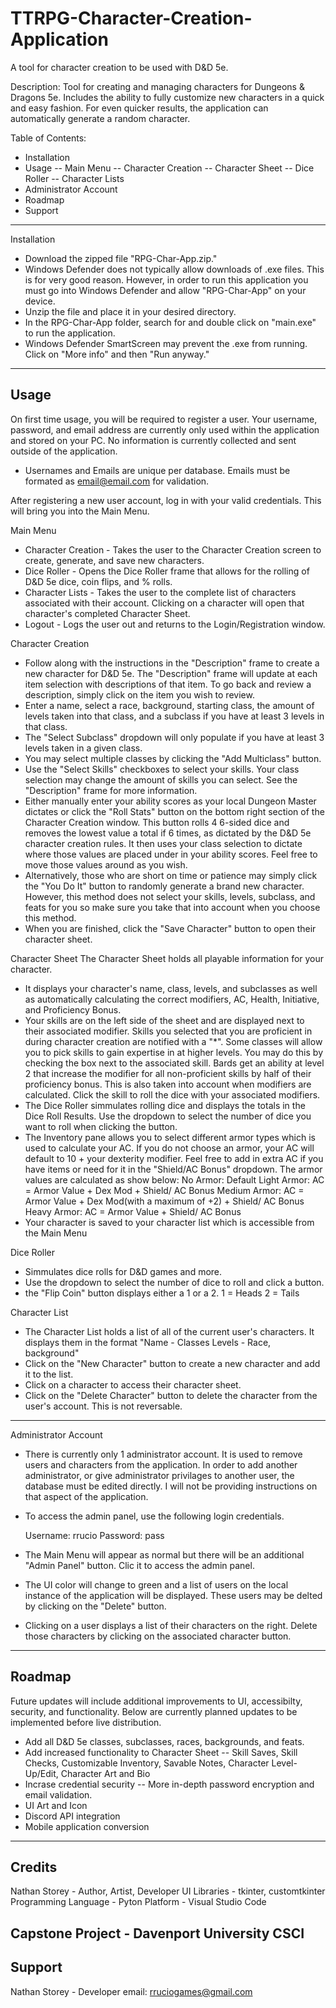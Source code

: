 # TTRPG-Character-Creation-Application
A tool for character creation to be used with D&amp;D 5e.


Description: Tool for creating and managing characters for Dungeons & Dragons 5e. Includes the ability to fully customize new characters in a quick and easy fashion. For even quicker results, the application can automatically generate a random character.

Table of Contents:
- Installation
- Usage
-- Main Menu
-- Character Creation
-- Character Sheet
-- Dice Roller
-- Character Lists
- Administrator Account
- Roadmap
- Support

------------------

Installation

- Download the zipped file "RPG-Char-App.zip."
- Windows Defender does not typically allow downloads of .exe files. This is for very good reason. However, in order to run this application you must go into Windows Defender and allow "RPG-Char-App" on your device. 
- Unzip the file and place it in your desired directory.
- In the RPG-Char-App folder, search for and double click on "main.exe" to run the application.
- Windows Defender SmartScreen may prevent the .exe from running. Click on "More info" and then "Run anyway."

------------------
Usage
------------------
On first time usage, you will be required to register a user. Your username, password, and email address are currently only used within the application and stored on your PC. No information is currently collected and sent outside of the application.
- Usernames and Emails are unique per database. Emails must be formated as email@email.com for validation.

After registering a new user account, log in with your valid credentials. This will bring you into the Main Menu.

Main Menu
 - Character Creation - Takes the user to the Character Creation screen to create, generate, and save new characters.
 - Dice Roller - Opens the Dice Roller frame that allows for the rolling of D&D 5e dice, coin flips, and % rolls.
 - Character Lists - Takes the user to the complete list of characters associated with their account. Clicking on a character will open that character's completed Character Sheet.
 - Logout - Logs the user out and returns to the Login/Registration window.

Character Creation
 - Follow along with the instructions in the "Description" frame to create a new character for D&D 5e. The "Description" frame will update at each item selection with descriptions of that item. To go back and review a description, simply click on the item you wish to review.
 - Enter a name, select a race, background, starting class, the amount of levels taken into that class, and a subclass if you have at least 3 levels in that class.
 - The "Select Subclass" dropdown will only populate if you have at least 3 levels taken in a given class. 
 - You may select multiple classes by clicking the "Add Multiclass" button.
 - Use the "Select Skills" checkboxes to select your skills. Your class selection may change the amount of skills you can select. See the "Description" frame for more information.
- Either manually enter your ability scores as your local Dungeon Master dictates or click the "Roll Stats" button on the bottom right section of the Character Creation window. This button rolls 4 6-sided dice and removes the lowest value a total if 6 times, as dictated by the D&D 5e character creation rules. It then uses your class selection to dictate where those values are placed under in your ability scores. Feel free to move those values around as you wish.
- Alternatively, those who are short on time or patience may simply click the "You Do It" button to randomly generate a brand new character. However, this method does not select your skills, levels, subclass, and feats for you so make sure you take that into account when you choose this method.
- When you are finished, click the "Save Character" button to open their character sheet.

Character Sheet
The Character Sheet holds all playable information for your character. 
- It displays your character's name, class, levels, and subclasses as well as automatically calculating the correct modifiers, AC, Health, Initiative, and Proficiency Bonus.
- Your skills are on the left side of the sheet and are displayed next to their associated modifier. Skills you selected that you are proficient in during character creation are notified with a "*". Some classes will allow you to pick skills to gain expertise in at higher levels. You may do this by checking the box next to the associated skill. Bards get an ability at level 2 that increase the modifier for all non-proficient skills by half of their proficiency bonus. This is also taken into account when modifiers are calculated. Click the skill to roll the dice with your associated modifiers. 
- The Dice Roller simmulates rolling dice and displays the totals in the Dice Roll Results. Use the dropdown to select the number of dice you want to roll when clicking the button.
- The Inventory pane allows you to select different armor types which is used to calculate your AC. If you do not choose an armor, your AC will default to 10 + your dexterity modifier. Feel free to add in extra AC if you have items or need for it in the "Shield/AC Bonus" dropdown. The armor values are calculated as show below:
 No Armor: Default
 Light Armor: AC = Armor Value + Dex Mod + Shield/ AC Bonus
 Medium Armor: AC = Armor Value + Dex Mod(with a maximum of +2) + Shield/ AC Bonus
 Heavy Armor: AC = Armor Value + Shield/ AC Bonus
- Your character is saved to your character list which is accessible from the Main Menu

Dice Roller
- Simmulates dice rolls for D&D games and more.
- Use the dropdown to select the number of dice to roll and click a button.
- the "Flip Coin" button displays either a 1 or a 2.
	1 = Heads
	2 = Tails

Character List
- The Character List holds a list of all of the current user's characters. It displays them in the format "Name - Classes Levels - Race, background"
- Click on the "New Character" button to create a new character and add it to the list.
- Click on a character to access their character sheet.
- Click on the "Delete Character" button to delete the character from the user's account. This is not reversable.

------------------

Administrator Account
- There is currently only 1 administrator account. It is used to remove users and characters from the application. In order to add another administrator, or give administrator privilages to another user, the database must be edited directly. I will not be providing instructions on that aspect of the application.
- To access the admin panel, use the following login credentials.

	Username: rrucio
	Password: pass

- The Main Menu will appear as normal but there will be an additional "Admin Panel" button. Clic it to access the admin panel.
- The UI color will change to green and a list of users on the local instance of the application will be displayed. These users may be delted by clicking on the "Delete" button.
- Clicking on a user displays a list of their characters on the right. Delete those characters by clicking on the associated character button.

------------------
Roadmap
------------------
Future updates will include additional improvements to UI, accessibilty, security, and functionality. Below are currently planned updates to be implemented before live distribution.
- Add all D&D 5e classes, subclasses, races, backgrounds, and feats.
- Add increased functionality to Character Sheet
-- Skill Saves, Skill Checks, Customizable Inventory, Savable Notes, Character Level-Up/Edit, Character Art and Bio
- Incrase credential security
-- More in-depth password encryption and email validation.
- UI Art and Icon
- Discord API integration
- Mobile application conversion

------------------
Credits
------------------
Nathan Storey - Author, Artist, Developer
UI Libraries - tkinter, customtkinter
Programming Language - Pyton
Platform - Visual Studio Code

Capstone Project - Davenport University
CSCI
------------------
Support
------------------

Nathan Storey - Developer
email: rruciogames@gmail.com


